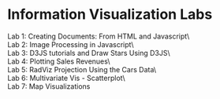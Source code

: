 # Information Visualization Labs

Lab 1: Creating Documents: From HTML and Javascript\ <br/>
Lab 2: Image Processing in Javascript\ <br/>
Lab 3: D3JS tutorials and Draw Stars Using D3JS\ <br/>
Lab 4: Plotting Sales Revenues\ <br/>
Lab 5: RadViz Projection Using the Cars Data\ <br/>
Lab 6: Multivariate Vis - Scatterplot\ <br/>
Lab 7: Map Visualizations

